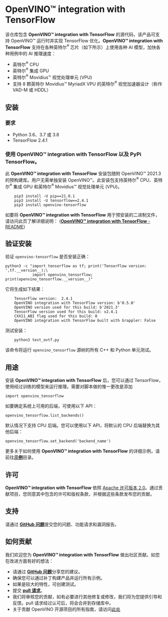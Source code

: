 # **OpenVINO™ integration with TensorFlow**

该仓库包含 **OpenVINO™ integration with TensorFlow** 的源代码，该产品可支持 OpenVINO™ 运行时并实现 TensorFlow 优化。**OpenVINO™ integration with TensorFlow** 支持在各种英特尔<sup>®</sup> 芯片（如下所示）上使用各种 AI 模型，加快各种用例中的 AI 推理速度：

- 英特尔<sup>®</sup> CPU
- 英特尔<sup>®</sup> 集成 GPU
- 英特尔<sup>®</sup> Movidius™ 视觉处理单元 (VPU)
- 支持 8 颗英特尔 Movidius™ MyriadX VPU 的英特尔<sup>®</sup> 视觉加速器设计（称作 VAD-M 或 HDDL）

## 安装

### 要求

- Python 3.6、3.7 或 3.8
- TensorFlow 2.4.1

### 使用 **OpenVINO™ integration with TensorFlow** 以及 PyPi TensorFlow。

此 **OpenVINO™ integration with TensorFlow** 安装包随附 OpenVINO™ 2021.3 的预构建库。用户无需单独安装 OpenVINO™。此安装包支持英特尔<sup>®</sup> CPU、英特尔<sup>®</sup> 集成 GPU 和英特尔<sup>®</sup> Movidius™ 视觉处理单元 (VPU)。

        pip3 install -U pip==21.0.1
        pip3 install -U tensorflow==2.4.1
        pip3 install openvino-tensorflow

如要将 **OpenVINO™ integration with TensorFlow** 用于预安装的二进制文件，请访问此页了解详细说明： ([**OpenVINO™ integration with TensorFlow** - README](https://github.com/openvinotoolkit/openvino_tensorflow/blob/master/docs/BUILD_cn.md))

## 验证安装

验证 `openvino-tensorflow` 是否安装正确：

    python3 -c "import tensorflow as tf; print('TensorFlow version: ',tf.__version__);\
                import openvino_tensorflow; print(openvino_tensorflow.__version__)"

它将生成如下结果：

        TensorFlow version:  2.4.1
        OpenVINO integration with TensorFlow version: b'0.5.0'
        OpenVINO version used for this build: b'2021.3'
        TensorFlow version used for this build: v2.4.1
        CXX11_ABI flag used for this build: 0
        OpenVINO integration with TensorFlow built with Grappler: False

测试安装：

        python3 test_ovtf.py

该命令将运行 `openvino_tensorflow` 源树的所有 C++ 和 Python 单元测试。

## 用途

安装 **OpenVINO™ integration with TensorFlow** 后，您可以通过 TensorFlow，使用经过训练的模型来运行推理。需要对脚本做的惟一更改是添加

    import openvino_tensorflow

如要确定系统上可用的后端，可使用以下 API：

    openvino_tensorflow.list_backends()

默认情况下支持 CPU 后端。您可以使用以下 API，将默认的 CPU 后端替换为其他后端：

    openvino_tensorflow.set_backend('backend_name')

更多关于如何使用 **OpenVINO™ integration with TensorFlow** 的详细示例，请前往[**示例**](https://github.com/openvinotoolkit/openvino_tensorflow/tree/master/examples)目录。

## 许可

**OpenVINO™ integration with TensorFlow** 依照 [Apache 许可版本 2.0](https://github.com/openvinotoolkit/openvino_tensorflow/blob/master/LICENSE)。通过贡献项目，您同意其中包含的许可和版权条款，并根据这些条款发布您的贡献。

## 支持

请通过 [****GitHub 问题****](https://github.com/openvinotoolkit/openvino_tensorflow/issues)提交您的问题、功能请求和漏洞报告。

## 如何贡献

我们欢迎您为 **OpenVINO™ integration with TensorFlow** 做出社区贡献。如您在改进方面有好的想法：

* 请通过 [****GitHub 问题****](https://github.com/openvinotoolkit/openvino_tensorflow/issues)分享您的建议。
* 确保您可以通过补丁构建产品并运行所有示例。
* 如果是较大的特性，可创建测试。
* 提交 [****pull 请求****](https://github.com/openvinotoolkit/openvino_tensorflow/pulls)。
* 我们将审核您的贡献，如有必要进行其他修复或修改，我们将为您提供引导和反馈。pull 请求经过认可后，将会合并到存储库中。
* 关于贡献 OpenVINO 开源项目的所有指南，请访问[此处](https://github.com/openvinotoolkit/openvino/wiki/Contribute)